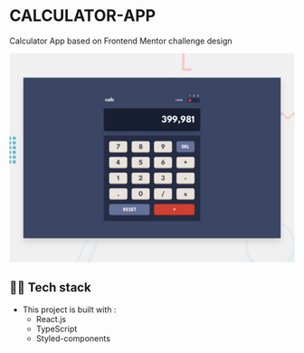 # CALCULATOR-APP 

Calculator App based on Frontend Mentor challenge design 

![Design preview for the Calculator app](./src/design/desktop-preview.jpg)
## 👨‍💻 Tech stack

* This project is built with : 
  - React.js 
  - TypeScript
  - Styled-components
